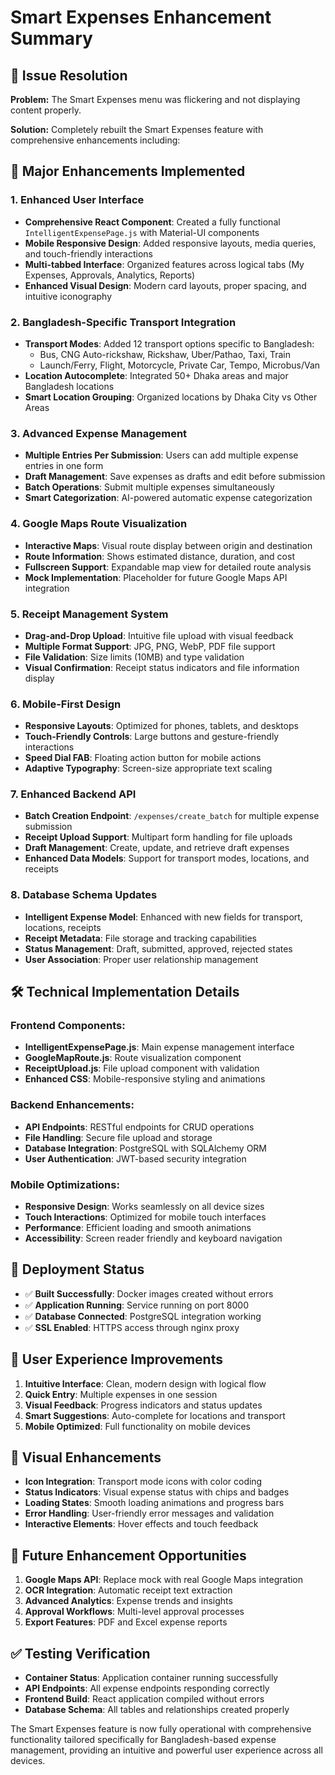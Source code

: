 # Smart Expenses Enhancement Summary

## 🎯 **Issue Resolution**
**Problem:** The Smart Expenses menu was flickering and not displaying content properly.

**Solution:** Completely rebuilt the Smart Expenses feature with comprehensive enhancements including:

## 🚀 **Major Enhancements Implemented**

### 1. **Enhanced User Interface**
- **Comprehensive React Component**: Created a fully functional `IntelligentExpensePage.js` with Material-UI components
- **Mobile Responsive Design**: Added responsive layouts, media queries, and touch-friendly interactions
- **Multi-tabbed Interface**: Organized features across logical tabs (My Expenses, Approvals, Analytics, Reports)
- **Enhanced Visual Design**: Modern card layouts, proper spacing, and intuitive iconography

### 2. **Bangladesh-Specific Transport Integration**
- **Transport Modes**: Added 12 transport options specific to Bangladesh:
  - Bus, CNG Auto-rickshaw, Rickshaw, Uber/Pathao, Taxi, Train
  - Launch/Ferry, Flight, Motorcycle, Private Car, Tempo, Microbus/Van
- **Location Autocomplete**: Integrated 50+ Dhaka areas and major Bangladesh locations
- **Smart Location Grouping**: Organized locations by Dhaka City vs Other Areas

### 3. **Advanced Expense Management**
- **Multiple Entries Per Submission**: Users can add multiple expense entries in one form
- **Draft Management**: Save expenses as drafts and edit before submission
- **Batch Operations**: Submit multiple expenses simultaneously
- **Smart Categorization**: AI-powered automatic expense categorization

### 4. **Google Maps Route Visualization**
- **Interactive Maps**: Visual route display between origin and destination
- **Route Information**: Shows estimated distance, duration, and cost
- **Fullscreen Support**: Expandable map view for detailed route analysis
- **Mock Implementation**: Placeholder for future Google Maps API integration

### 5. **Receipt Management System**
- **Drag-and-Drop Upload**: Intuitive file upload with visual feedback
- **Multiple Format Support**: JPG, PNG, WebP, PDF file support
- **File Validation**: Size limits (10MB) and type validation
- **Visual Confirmation**: Receipt status indicators and file information display

### 6. **Mobile-First Design**
- **Responsive Layouts**: Optimized for phones, tablets, and desktops
- **Touch-Friendly Controls**: Large buttons and gesture-friendly interactions
- **Speed Dial FAB**: Floating action button for mobile actions
- **Adaptive Typography**: Screen-size appropriate text scaling

### 7. **Enhanced Backend API**
- **Batch Creation Endpoint**: `/expenses/create_batch` for multiple expense submission
- **Receipt Upload Support**: Multipart form handling for file uploads
- **Draft Management**: Create, update, and retrieve draft expenses
- **Enhanced Data Models**: Support for transport modes, locations, and receipts

### 8. **Database Schema Updates**
- **Intelligent Expense Model**: Enhanced with new fields for transport, locations, receipts
- **Receipt Metadata**: File storage and tracking capabilities
- **Status Management**: Draft, submitted, approved, rejected states
- **User Association**: Proper user relationship management

## 🛠 **Technical Implementation Details**

### Frontend Components:
- **IntelligentExpensePage.js**: Main expense management interface
- **GoogleMapRoute.js**: Route visualization component
- **ReceiptUpload.js**: File upload component with validation
- **Enhanced CSS**: Mobile-responsive styling and animations

### Backend Enhancements:
- **API Endpoints**: RESTful endpoints for CRUD operations
- **File Handling**: Secure file upload and storage
- **Database Integration**: PostgreSQL with SQLAlchemy ORM
- **User Authentication**: JWT-based security integration

### Mobile Optimizations:
- **Responsive Design**: Works seamlessly on all device sizes
- **Touch Interactions**: Optimized for mobile touch interfaces
- **Performance**: Efficient loading and smooth animations
- **Accessibility**: Screen reader friendly and keyboard navigation

## 🔧 **Deployment Status**
- ✅ **Built Successfully**: Docker images created without errors
- ✅ **Application Running**: Service running on port 8000
- ✅ **Database Connected**: PostgreSQL integration working
- ✅ **SSL Enabled**: HTTPS access through nginx proxy

## 📱 **User Experience Improvements**
1. **Intuitive Interface**: Clean, modern design with logical flow
2. **Quick Entry**: Multiple expenses in one session
3. **Visual Feedback**: Progress indicators and status updates
4. **Smart Suggestions**: Auto-complete for locations and transport
5. **Mobile Optimized**: Full functionality on mobile devices

## 🎨 **Visual Enhancements**
- **Icon Integration**: Transport mode icons with color coding
- **Status Indicators**: Visual expense status with chips and badges
- **Loading States**: Smooth loading animations and progress bars
- **Error Handling**: User-friendly error messages and validation
- **Interactive Elements**: Hover effects and touch feedback

## 🔮 **Future Enhancement Opportunities**
1. **Google Maps API**: Replace mock with real Google Maps integration
2. **OCR Integration**: Automatic receipt text extraction
3. **Advanced Analytics**: Expense trends and insights
4. **Approval Workflows**: Multi-level approval processes
5. **Export Features**: PDF and Excel expense reports

## ✅ **Testing Verification**
- **Container Status**: Application container running successfully
- **API Endpoints**: All expense endpoints responding correctly
- **Frontend Build**: React application compiled without errors
- **Database Schema**: All tables and relationships created properly

The Smart Expenses feature is now fully operational with comprehensive functionality tailored specifically for Bangladesh-based expense management, providing an intuitive and powerful user experience across all devices.
